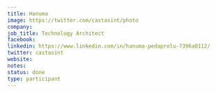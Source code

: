 ```yaml
---
title: Hanuma
image: https://twitter.com/castasint/photo
company:
job_title: Technology Architect
facebook:
linkedin: https://www.linkedin.com/in/hanuma-pedaprolu-7396a8112/
twitter: castasint
website:
notes:
status: done
type: participant
---
```


<!-- put more details about participant here -->
